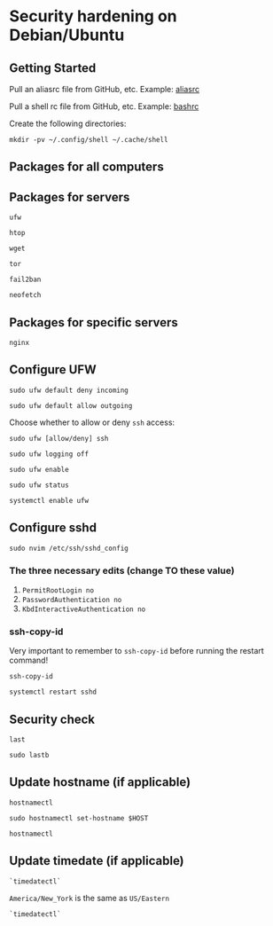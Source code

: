 # Security hardening on Debian/Ubuntu

## Getting Started

Pull an aliasrc file from GitHub, etc. Example: [aliasrc](https://github.com/DavidVogelxyz/dotfiles/blob/main/.config/shell/aliasrc-debian-server)

Pull a shell rc file from GitHub, etc. Example: [bashrc](https://github.com/DavidVogelxyz/dotfiles/blob/main/.config/shell/bashrc)

Create the following directories:

```
mkdir -pv ~/.config/shell ~/.cache/shell
```

## Packages for all computers

## Packages for servers

```
ufw

htop

wget

tor

fail2ban

neofetch
```

## Packages for specific servers

```
nginx
```

## Configure UFW

```
sudo ufw default deny incoming

sudo ufw default allow outgoing
```

Choose whether to allow or deny `ssh` access:

```
sudo ufw [allow/deny] ssh
```

```
sudo ufw logging off

sudo ufw enable

sudo ufw status

systemctl enable ufw
```

## Configure sshd

```
sudo nvim /etc/ssh/sshd_config
```

### The three necessary edits (change TO these value)

1. `PermitRootLogin no`
1. `PasswordAuthentication no`
1. `KbdInteractiveAuthentication no`

### ssh-copy-id

Very important to remember to `ssh-copy-id` before running the restart command!

```
ssh-copy-id

systemctl restart sshd
```

## Security check

```
last

sudo lastb
```

## Update hostname (if applicable)

```
hostnamectl

sudo hostnamectl set-hostname $HOST

hostnamectl
```

## Update timedate (if applicable)

```
`timedatectl`
```

`America/New_York` is the same as `US/Eastern`

```
`timedatectl`
```
